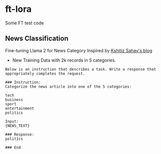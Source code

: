 # ft-lora
Some FT test code

## News Classification
Fine-tuning Llama 2 for News Category Inspired by [Kshitiz Sahay's blog](https://medium.com/@kshitiz.sahay26/fine-tuning-llama-2-for-news-category-prediction-a-step-by-step-comprehensive-guide-to-fine-tuning-48c06dee28a9)

* New Training Data with 2k records in 5 categories.
```
Below is an instruction that describes a task. Write a response that appropriately completes the request.

### Instruction:
Categorize the news article into one of the 5 categories:

tech
business
sport
entertainment
politics

Input:
{NEWS_TEXT}

### Response:
politics

### End
```
